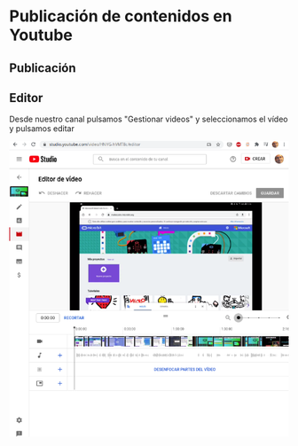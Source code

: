 # Publicación de contenidos en Youtube

## Publicación

## Editor

Desde nuestro canal pulsamos "Gestionar videos" y seleccionamos el vídeo y pulsamos editar

![EdicionYoutube.png](./images/EdicionYoutube.png)